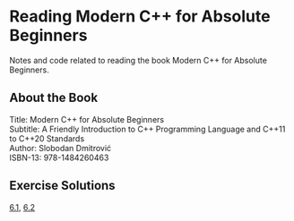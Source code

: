 # Reading Modern C++ for Absolute Beginners

Notes and code related to reading the book Modern C++ for Absolute Beginners.

## About the Book

Title: Modern C++ for Absolute Beginners  
Subtitle: A Friendly Introduction to C++ Programming Language and C++11 to C++20 Standards  
Author: Slobodan Dmitrović  
ISBN-13: 978-1484260463  

## Exercise Solutions

[6.1](./exercises/chapter-06/exercise-06-01/exercise-06-01.cpp),
[6.2](./exercises/chapter-06/exercise-06-02/exercise-06-02.cpp)
